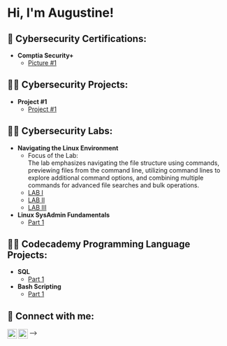 <h1>Hi, I'm Augustine! </h1>

<h2>📃 Cybersecurity Certifications:</h2>

- <b>Comptia Security+ </b>
  - [Picture #1](https://github.com/augustinefmanu/LABURL)

<h2>👨‍💻 Cybersecurity Projects:</h2>

- <b>Project #1 </b>
  - [Project #1](https://github.com/augustinefmanu/LABURL)

<h2>👨‍💻 Cybersecurity Labs:</h2>

- <b>Navigating the Linux Environment </b>
  -  Focus of the Lab: <br />
  The lab emphasizes navigating the file structure using commands, previewing files from the command line, utilizing command lines to explore additional command options, and combining multiple commands for advanced file searches and bulk operations.
  - [LAB I](https://github.com/augustinefmanu/NavigatingLinuxEnvironmentLab)
  - [LAB II](https://github.com/augustinefmanu/NavigatingLinuxEnvironmentLabII)
  - [LAB III](https://github.com/augustinefmanu/NavigatingLinuxEnvironmentLabIII)
- <b>Linux SysAdmin Fundamentals </b>
  - [Part 1](https://github.com/augustinefmanu/LABURL)

<h2>👨‍💻 Codecademy Programming Language Projects:</h2>

- <b>SQL </b>
  - [Part 1](https://github.com/augustinefmanu/LABURL)
- <b>Bash Scripting </b>
  - [Part 1](https://github.com/augustinefmanu/LABURL)

<h2> 🤳 Connect with me:</h2>

[<img align="left" alt="JoshMadakor | LinkedIn" width="22px" src="https://cdn.jsdelivr.net/npm/simple-icons@v3/icons/linkedin.svg" />][linkedin]
[<img align="left" alt="JoshMadakor | Twitter" width="22px" src="https://cdn.jsdelivr.net/npm/simple-icons@v3/icons/twitter.svg" />][twitter]

[linkedin]: https://linkedin.com/in/augustinefosumanu
[twitter]: https://x.com/augustinefmanu
-->
